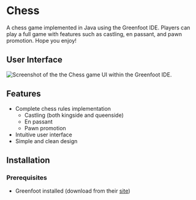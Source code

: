 # Chess
A chess game implemented in Java using the Greenfoot IDE. Players can play a full game with features such as castling, en passant, and pawn promotion. Hope you enjoy!

## User Interface
![Screenshot of the the Chess game UI within the Greenfoot IDE.](https://github.com/yutoc05/Greenfoot-Chess/assets/70075066/ca65609a-bb94-4a9c-9687-b3ca395f3ec2)

## Features
- Complete chess rules implementation
  - Castling (both kingside and queenside)
  - En passant
  - Pawn promotion
- Intuitive user interface
- Simple and clean design

## Installation

### Prerequisites
- Greenfoot installed (download from their [site](https://www.greenfoot.org/download))
